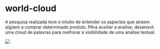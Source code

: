 # world-cloud

A pesquisa realizada teve o intuito de entender os aspectos que atraem algúem a comprar determinado produto. PAra auxiliar a analise, desenovli uma cloud de palavras para melhorar a visibilidade de uma analise textual.
 
<img src='worldcloud/cloud.png'>